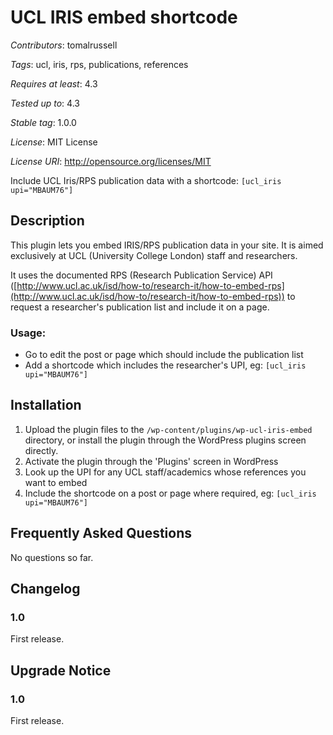 # UCL IRIS embed shortcode

*Contributors*: tomalrussell

*Tags*: ucl, iris, rps, publications, references

*Requires at least*: 4.3

*Tested up to*: 4.3

*Stable tag*: 1.0.0

*License*:            MIT License

*License URI*:        http://opensource.org/licenses/MIT

Include UCL Iris/RPS publication data with a shortcode: `[ucl_iris upi="MBAUM76"]`

## Description

This plugin lets you embed IRIS/RPS publication data in your site. It is aimed
exclusively at UCL (University College London) staff and researchers.

It uses the documented RPS (Research Publication Service) API
([http://www.ucl.ac.uk/isd/how-to/research-it/how-to-embed-rps](http://www.ucl.ac.uk/isd/how-to/research-it/how-to-embed-rps))
to request a researcher's publication list and include it on a page.

### Usage:

- Go to edit the post or page which should include the publication list
- Add a shortcode which includes the researcher's UPI, eg: `[ucl_iris upi="MBAUM76"]`


## Installation

1. Upload the plugin files to the `/wp-content/plugins/wp-ucl-iris-embed` directory,
   or install the plugin through the WordPress plugins screen directly.
1. Activate the plugin through the 'Plugins' screen in WordPress
1. Look up the UPI for any UCL staff/academics whose references you want to embed
1. Include the shortcode on a post or page where required, eg: `[ucl_iris upi="MBAUM76"]`


## Frequently Asked Questions

No questions so far.


## Changelog

### 1.0
First release.


## Upgrade Notice

### 1.0
First release.